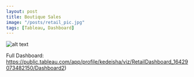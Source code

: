 ```yaml
---
layout: post
title: Boutique Sales
image: "/posts/retail_pic.jpg"
tags: [Tableau, Dashboard]
---
```



![alt text](/img/posts/Fake_1.png "Boutiqe Sales")

Full Dashboard: https://public.tableau.com/app/profile/kedeisha/viz/RetailDashboard_16429073482150/Dashboard2)


